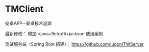 # TMClient
安卓APP--安卓技术追踪

最新修改：
增加rxjava+Retrofit+jackson 使用案例

测试服务端（Spring Boot 搭建)：
https://github.com/iuoon/TWServer
